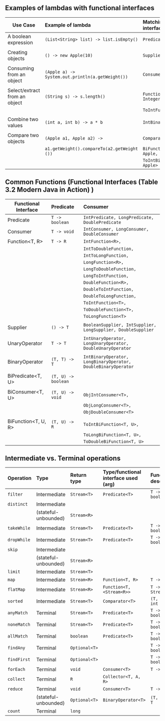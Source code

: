    
                                                                                                                     
## Examples of lambdas with functional interfaces                                                                    
| Use Case                     | Example of lambda                                     | Matching functional interface               | 
| ---------------------------- |:------------------------------------------------------| :-------------------------------------------| 
| A boolean expression	       |  ```(List<String> list) -> list.isEmpty()```	       |  ```Predicate<List<String>>             ``` | 
|                              |                                                       |                                             | 
| Creating objects	           |  ```() -> new Apple(10)```	                           |  ```Supplier<Apple>                     ``` | 
|                              |                                                       |                                             | 
| Consuming from an object	   |  ```(Apple a) -> System.out.println(a.getWeight())``` |  ```Consumer<Apple>                     ``` | 
|                              |                                                       |                                             | 
| Select/extract from an object|  ```(String s) -> s.length()```	                   |  ```Function<String, Integer> or        ``` | 
|                              |                                                       |  ```ToIntFunction<String>               ``` | 
|                              |                                                       |                                             | 
| Combine two values	       |  ```(int a, int b) -> a * b```	                       |  ```IntBinaryOperator                   ``` | 
|                              |                                                       |                                             | 
| Compare two objects      	   |  ```(Apple a1, Apple a2) ->    ```                    |  ```Comparator<Apple> or                ``` | 
|                              |   ```a1.getWeight().compareTo(a2.getWeight ())```     |  ```BiFunction<Apple, Apple, Integer> or``` | 
|                              |                                                       |  ```ToIntBiFunction<Apple, Apple>       ``` | 

                             

## Common Functions (Functional Interfaces (Table 3.2 Modern Java in Action) )

| Functional Interface   |   Predicate<T>           |  Consumer <T>                                                    |
| ---------------------- |:-------------------------|:-----------------------------------------------------------------|
| Predicate<T>           | ```T -> boolean```       | ```IntPredicate, LongPredicate, DoublePredicate              ``` |           
| Consumer<T>            | ```T -> void```          | ```IntConsumer, LongConsumer, DoubleConsumer                 ``` |           
| Function<T, R>         | ```T -> R```             | ```IntFunction<R>,                                           ``` |           
|                        |                          | ```IntToDoubleFunction,                                      ``` |           
|                        |                          | ```IntToLongFunction,                                        ``` |           
|                        |                          | ```LongFunction<R>,                                          ``` |           
|                        |                          | ```LongToDoubleFunction,                                     ``` |           
|                        |                          | ```LongToIntFunction,                                        ``` |           
|                        |                          | ```DoubleFunction<R>,                                        ``` |           
|                        |                          | ```DoubleToIntFunction,                                      ``` |           
|                        |                          | ```DoubleToLongFunction,                                     ``` |           
|                        |                          | ```ToIntFunction<T>,                                         ``` |           
|                        |                          | ```ToDoubleFunction<T>,                                      ``` |           
|                        |                          | ```ToLongFunction<T>                                         ``` |           
|                        |                          |                                                                  |           
| Supplier<T>            | ```() -> T```            | ```BooleanSupplier, IntSupplier, LongSupplier, DoubleSupplier``` |          
|                        |                          |                                                                  |           
| UnaryOperator<T>       | ```T -> T```             | ```IntUnaryOperator, LongUnaryOperator, DoubleUnaryOperator```   |           
|                        |                          |                                                                  |           
| BinaryOperator<T>      | ```(T, T) -> T```        | ```IntBinaryOperator, LongBinaryOperator, DoubleBinaryOperator```|           
|                        |                          |                                                                  |           
| BiPredicate<T, U>      | ```(T, U) -> boolean```  |                                                                  |           
|                        |                          |                                                                  |           
| BiConsumer<T, U>       | ```(T, U) -> void```     | ```ObjIntConsumer<T>,   ```                                      |           
|                        |                          | ```ObjLongConsumer<T>,  ```                                      |           
|                        |                          | ```ObjDoubleConsumer<T> ```                                      |           
|                        |                          |                                                                  |           
| BiFunction<T, U, R>    | ```(T, U) -> R```        | ```ToIntBiFunction<T, U>,   ```                                  |           
|                        |                          | ```ToLongBiFunction<T, U>,  ```                                  |           
|                        |                          | ```ToDoubleBiFunction<T, U> ```                                  |           



## Intermediate vs. Terminal operations
| Operation        | Type                    | Return type        | Type/functional interface used (arg)       | Function descriptor  |
| -----------------|:------------------------|:-------------------|:-------------------------------------------|:---------------------|  
| ```filter   ```  | Intermediate            | ```Stream<T>  ```  | ```Predicate<T>           ```              | ```T -> boolean  ``` | 
| ```distinct ```  | Intermediate            | ```           ```  | ```                       ```              | ```              ``` |
  ```         ```  | (stateful-unbounded)    | ```Stream<R>  ```  | ```                       ```              | ```              ``` | 
| ```takeWhile```  | Intermediate            | ```Stream<T>  ```  | ```Predicate<T>           ```              | ```T -> boolean  ``` | 
| ```dropWhile```  | Intermediate            | ```Stream<T>  ```  | ```Predicate<T>           ```              | ```T -> boolean  ``` | 
| ```skip     ```  | Intermediate            | ```           ```  | ```                       ```              | ```              ``` |
  ```         ```  | (stateful-unbounded)    | ```Stream<R>  ```  | ```                       ```              | ```              ``` | 
| ```limit    ```  | Intermediate            | ```Stream<T>  ```  | ```                       ```              | ```              ``` |                     
| ```map      ```  | Intermediate            | ```Stream<R>  ```  | ```Function<T, R>         ```              | ```T -> R        ``` | 
| ```flatMap  ```  | Intermediate            | ```Stream<R>  ```  | ```Function<T, <Stream<R>>```              | ```T -> Stream<R>``` | 
| ```sorted   ```  | Intermediate            | ```Stream<T>  ```  | ```Comparator<T>          ```              | ```(T, T) -> int ``` | 
| ```anyMatch ```  | Terminal                | ```Stream<T>  ```  | ```Predicate<T>           ```              | ```T -> boolean  ``` | 
| ```noneMatch```  | Terminal                | ```Stream<T>  ```  | ```Predicate<T>           ```              | ```T -> boolean  ``` | 
| ```allMatch ```  | Terminal                | ```boolean    ```  | ```Predicate<T>           ```              | ```T -> boolean  ``` | 
| ```findAny  ```  | Terminal                | ```Optional<T>```  | ```                       ```              | ```T -> boolean  ``` | 
| ```findFirst```  | Terminal                | ```Optional<T>```  | ```                       ```              | ```T -> boolean  ``` | 
| ```forEach  ```  | Terminal                | ```void       ```  | ```Consumer<T>            ```              | ```T -> void     ``` | 
| ```collect  ```  | Terminal                | ```R          ```  | ```Collector<T, A, R>     ```              | ```              ``` |
| ```reduce   ```  | Terminal                | ```void       ```  | ```Consumer<T>            ```              | ```T -> void     ``` |  
| ```         ```  | (stateful-unbounded)    | ```Optional<T>```  | ```BinaryOperator<T>      ```              | ```(T, T) -> T   ``` |
| ```count    ```  | Terminal                | ```long       ```  |                                            |                      |   



































